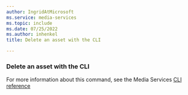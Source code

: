 ```yaml
---
author: IngridAtMicrosoft
ms.service: media-services
ms.topic: include
ms.date: 07/25/2022
ms.author: inhenkel
title: Delete an asset with the CLI

---
```


<!--Delete a media services asset CLI-->

### Delete an asset with the CLI

For more information about this command, see the Media Services [CLI reference](/cli/azure/ams/asset?view=azure-cli-latest&preserve-view=true#az-ams-asset-delete)
